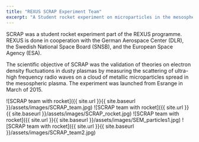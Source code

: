 ```yaml
---
title: "REXUS SCRAP Experiment Team"
excerpt: "A Student rocket experiment on microparticles in the mesosphere."
---
```


SCRAP was a student rocket experiment part of the REXUS programme. REXUS is done in cooperation with the German Aerospace Center (DLR), the Swedish National Space Board (SNSB), and the European Space Agency (ESA). 

The scientific objective of SCRAP was the validation of theories on electron density fluctuations in dusty plasmas by measuring the scattering of ultra-high frequency radio waves on a cloud of metallic microparticles spread in the mesospheric plasma. 
The experiment was launched from Esrange in March of 2015. 

![SCRAP team with rocket]({{ site.url }}{{ site.baseurl }}/assets/images/SCRAP_team.jpg)
![SCRAP team with rocket]({{ site.url }}{{ site.baseurl }}/assets/images/SCRAP_rocket.jpg)
![SCRAP team with rocket]({{ site.url }}{{ site.baseurl }}/assets/images/SEM_particles1.jpg)
![SCRAP team with rocket]({{ site.url }}{{ site.baseurl }}/assets/images/SCRAP_team2.jpg)


